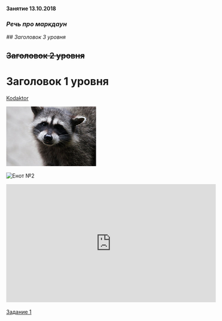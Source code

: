 #### Занятие 13.10.2018

### _Речь про маркдаун_

_## Заголовок 3 уровня_

## ~~Заголовок 2 уровня~~

# Заголовок 1 уровня

[Kodaktor](https://kodaktor.ru)

![Енот](35355511521_0c18e69217_m.jpg "Енот на картинке")


![Енот №2](http://enottone.ru/images/media/all_enot/enot-poloskun_enot_tone_7.jpg "Енот с языком")



<iframe width="560" height="315" src="https://www.youtube.com/embed/YSVk-S_MHsE" frameborder="0" allow="accelerometer; autoplay; encrypted-media; gyroscope; picture-in-picture" allowfullscreen></iframe>


[Задание 1](task1.md)
